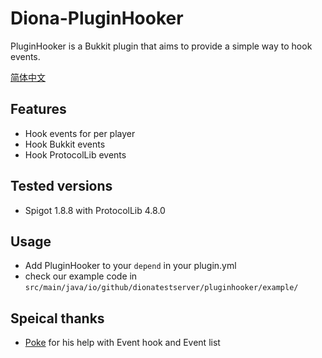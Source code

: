# Diona-PluginHooker
PluginHooker is a Bukkit plugin that aims to provide a simple way to hook events.

[简体中文](README_zh_CN.md)
## Features
- Hook events for per player
- Hook Bukkit events
- Hook ProtocolLib events

## Tested versions
- Spigot 1.8.8 with ProtocolLib 4.8.0

## Usage
- Add PluginHooker to your `depend`  in your plugin.yml
- check our example code in `src/main/java/io/github/dionatestserver/pluginhooker/example/`
## Speical thanks
- [Poke](https://github.com/Pokemonplatin) for his help with Event hook and Event list